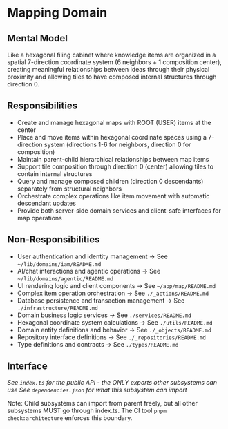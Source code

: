 # Mapping Domain

## Mental Model
Like a hexagonal filing cabinet where knowledge items are organized in a spatial 7-direction coordinate system (6 neighbors + 1 composition center), creating meaningful relationships between ideas through their physical proximity and allowing tiles to have composed internal structures through direction 0.

## Responsibilities
- Create and manage hexagonal maps with ROOT (USER) items at the center
- Place and move items within hexagonal coordinate spaces using a 7-direction system (directions 1-6 for neighbors, direction 0 for composition)
- Maintain parent-child hierarchical relationships between map items
- Support tile composition through direction 0 (center) allowing tiles to contain internal structures
- Query and manage composed children (direction 0 descendants) separately from structural neighbors
- Orchestrate complex operations like item movement with automatic descendant updates
- Provide both server-side domain services and client-safe interfaces for map operations

## Non-Responsibilities
- User authentication and identity management → See `~/lib/domains/iam/README.md`
- AI/chat interactions and agentic operations → See `~/lib/domains/agentic/README.md`
- UI rendering logic and client components → See `~/app/map/README.md`
- Complex item operation orchestration → See `./_actions/README.md`
- Database persistence and transaction management → See `./infrastructure/README.md`
- Domain business logic services → See `./services/README.md`
- Hexagonal coordinate system calculations → See `./utils/README.md`
- Domain entity definitions and behavior → See `./_objects/README.md`
- Repository interface definitions → See `./_repositories/README.md`
- Type definitions and contracts → See `./types/README.md`

## Interface
*See `index.ts` for the public API - the ONLY exports other subsystems can use*
*See `dependencies.json` for what this subsystem can import*

Note: Child subsystems can import from parent freely, but all other subsystems MUST go through index.ts. The CI tool `pnpm check:architecture` enforces this boundary.